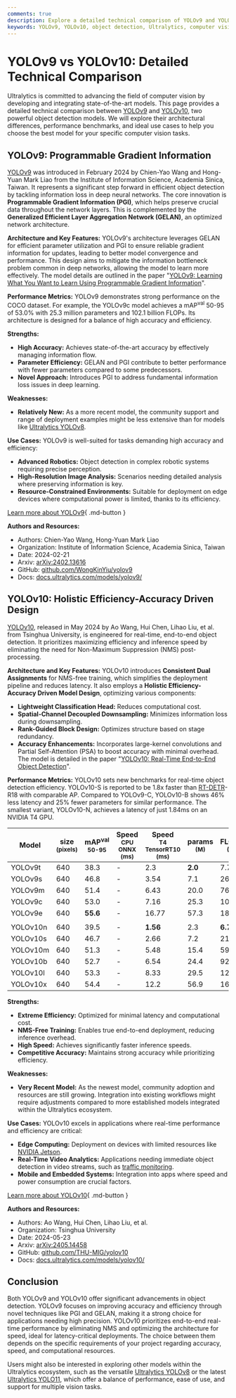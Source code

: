 ```yaml
---
comments: true
description: Explore a detailed technical comparison of YOLOv9 and YOLOv10, covering architecture, performance, and use cases. Find the best model for your needs.
keywords: YOLOv9, YOLOv10, object detection, Ultralytics, computer vision, model comparison, AI models, deep learning, efficiency, accuracy, real-time
---
```


# YOLOv9 vs YOLOv10: Detailed Technical Comparison

Ultralytics is committed to advancing the field of computer vision by developing and integrating state-of-the-art models. This page provides a detailed technical comparison between [YOLOv9](https://docs.ultralytics.com/models/yolov9/) and [YOLOv10](https://docs.ultralytics.com/models/yolov10/), two powerful object detection models. We will explore their architectural differences, performance benchmarks, and ideal use cases to help you choose the best model for your specific computer vision tasks.

<script async src="https://cdn.jsdelivr.net/npm/chart.js"></script>
<script defer src="../../javascript/benchmark.js"></script>

<canvas id="modelComparisonChart" width="1024" height="400" active-models='["YOLOv9", "YOLOv10"]'></canvas>

## YOLOv9: Programmable Gradient Information

[YOLOv9](https://docs.ultralytics.com/models/yolov9/) was introduced in February 2024 by Chien-Yao Wang and Hong-Yuan Mark Liao from the Institute of Information Science, Academia Sinica, Taiwan. It represents a significant step forward in efficient object detection by tackling information loss in deep neural networks. The core innovation is **Programmable Gradient Information (PGI)**, which helps preserve crucial data throughout the network layers. This is complemented by the **Generalized Efficient Layer Aggregation Network (GELAN)**, an optimized network architecture.

**Architecture and Key Features:**
YOLOv9's architecture leverages GELAN for efficient parameter utilization and PGI to ensure reliable gradient information for updates, leading to better model convergence and performance. This design aims to mitigate the information bottleneck problem common in deep networks, allowing the model to learn more effectively. The model details are outlined in the paper "[YOLOv9: Learning What You Want to Learn Using Programmable Gradient Information](https://arxiv.org/abs/2402.13616)".

**Performance Metrics:**
YOLOv9 demonstrates strong performance on the COCO dataset. For example, the YOLOv9c model achieves a mAP<sup>val</sup> 50-95 of 53.0% with 25.3 million parameters and 102.1 billion FLOPs. Its architecture is designed for a balance of high accuracy and efficiency.

**Strengths:**

- **High Accuracy:** Achieves state-of-the-art accuracy by effectively managing information flow.
- **Parameter Efficiency:** GELAN and PGI contribute to better performance with fewer parameters compared to some predecessors.
- **Novel Approach:** Introduces PGI to address fundamental information loss issues in deep learning.

**Weaknesses:**

- **Relatively New:** As a more recent model, the community support and range of deployment examples might be less extensive than for models like [Ultralytics YOLOv8](https://docs.ultralytics.com/models/yolov8/).

**Use Cases:**
YOLOv9 is well-suited for tasks demanding high accuracy and efficiency:

- **Advanced Robotics:** Object detection in complex robotic systems requiring precise perception.
- **High-Resolution Image Analysis:** Scenarios needing detailed analysis where preserving information is key.
- **Resource-Constrained Environments:** Suitable for deployment on edge devices where computational power is limited, thanks to its efficiency.

[Learn more about YOLOv9](https://docs.ultralytics.com/models/yolov9/){ .md-button }

**Authors and Resources:**

- Authors: Chien-Yao Wang, Hong-Yuan Mark Liao
- Organization: Institute of Information Science, Academia Sinica, Taiwan
- Date: 2024-02-21
- Arxiv: [arXiv:2402.13616](https://arxiv.org/abs/2402.13616)
- GitHub: [github.com/WongKinYiu/yolov9](https://github.com/WongKinYiu/yolov9)
- Docs: [docs.ultralytics.com/models/yolov9/](https://docs.ultralytics.com/models/yolov9/)

## YOLOv10: Holistic Efficiency-Accuracy Driven Design

[YOLOv10](https://docs.ultralytics.com/models/yolov10/), released in May 2024 by Ao Wang, Hui Chen, Lihao Liu, et al. from Tsinghua University, is engineered for real-time, end-to-end object detection. It prioritizes maximizing efficiency and inference speed by eliminating the need for Non-Maximum Suppression (NMS) post-processing.

**Architecture and Key Features:**
YOLOv10 introduces **Consistent Dual Assignments** for NMS-free training, which simplifies the deployment pipeline and reduces latency. It also employs a **Holistic Efficiency-Accuracy Driven Model Design**, optimizing various components:

- **Lightweight Classification Head:** Reduces computational cost.
- **Spatial-Channel Decoupled Downsampling:** Minimizes information loss during downsampling.
- **Rank-Guided Block Design:** Optimizes structure based on stage redundancy.
- **Accuracy Enhancements:** Incorporates large-kernel convolutions and Partial Self-Attention (PSA) to boost accuracy with minimal overhead.
  The model is detailed in the paper "[YOLOv10: Real-Time End-to-End Object Detection](https://arxiv.org/abs/2405.14458)".

**Performance Metrics:**
YOLOv10 sets new benchmarks for real-time object detection efficiency. YOLOv10-S is reported to be 1.8x faster than [RT-DETR](https://docs.ultralytics.com/models/rtdetr/)-R18 with comparable AP. Compared to YOLOv9-C, YOLOv10-B shows 46% less latency and 25% fewer parameters for similar performance. The smallest variant, YOLOv10-N, achieves a latency of just 1.84ms on an NVIDIA T4 GPU.

| Model    | size<br><sup>(pixels) | mAP<sup>val<br>50-95 | Speed<br><sup>CPU ONNX<br>(ms) | Speed<br><sup>T4 TensorRT10<br>(ms) | params<br><sup>(M) | FLOPs<br><sup>(B) |
| -------- | --------------------- | -------------------- | ------------------------------ | ----------------------------------- | ------------------ | ----------------- |
| YOLOv9t  | 640                   | 38.3                 | -                              | 2.3                                 | **2.0**            | 7.7               |
| YOLOv9s  | 640                   | 46.8                 | -                              | 3.54                                | 7.1                | 26.4              |
| YOLOv9m  | 640                   | 51.4                 | -                              | 6.43                                | 20.0               | 76.3              |
| YOLOv9c  | 640                   | 53.0                 | -                              | 7.16                                | 25.3               | 102.1             |
| YOLOv9e  | 640                   | **55.6**             | -                              | 16.77                               | 57.3               | 189.0             |
|          |                       |                      |                                |                                     |                    |                   |
| YOLOv10n | 640                   | 39.5                 | -                              | **1.56**                            | 2.3                | **6.7**           |
| YOLOv10s | 640                   | 46.7                 | -                              | 2.66                                | 7.2                | 21.6              |
| YOLOv10m | 640                   | 51.3                 | -                              | 5.48                                | 15.4               | 59.1              |
| YOLOv10b | 640                   | 52.7                 | -                              | 6.54                                | 24.4               | 92.0              |
| YOLOv10l | 640                   | 53.3                 | -                              | 8.33                                | 29.5               | 120.3             |
| YOLOv10x | 640                   | 54.4                 | -                              | 12.2                                | 56.9               | 160.4             |

**Strengths:**

- **Extreme Efficiency:** Optimized for minimal latency and computational cost.
- **NMS-Free Training:** Enables true end-to-end deployment, reducing inference overhead.
- **High Speed:** Achieves significantly faster inference speeds.
- **Competitive Accuracy:** Maintains strong accuracy while prioritizing efficiency.

**Weaknesses:**

- **Very Recent Model:** As the newest model, community adoption and resources are still growing. Integration into existing workflows might require adjustments compared to more established models integrated within the Ultralytics ecosystem.

**Use Cases:**
YOLOv10 excels in applications where real-time performance and efficiency are critical:

- **Edge Computing:** Deployment on devices with limited resources like [NVIDIA Jetson](https://docs.ultralytics.com/guides/nvidia-jetson/).
- **Real-Time Video Analytics:** Applications needing immediate object detection in video streams, such as [traffic monitoring](https://www.ultralytics.com/blog/ai-in-traffic-management-from-congestion-to-coordination).
- **Mobile and Embedded Systems:** Integration into apps where speed and power consumption are crucial factors.

[Learn more about YOLOv10](https://docs.ultralytics.com/models/yolov10/){ .md-button }

**Authors and Resources:**

- Authors: Ao Wang, Hui Chen, Lihao Liu, et al.
- Organization: Tsinghua University
- Date: 2024-05-23
- Arxiv: [arXiv:2405.14458](https://arxiv.org/abs/2405.14458)
- GitHub: [github.com/THU-MIG/yolov10](https://github.com/THU-MIG/yolov10)
- Docs: [docs.ultralytics.com/models/yolov10/](https://docs.ultralytics.com/models/yolov10/)

## Conclusion

Both YOLOv9 and YOLOv10 offer significant advancements in object detection. YOLOv9 focuses on improving accuracy and efficiency through novel techniques like PGI and GELAN, making it a strong choice for applications needing high precision. YOLOv10 prioritizes end-to-end real-time performance by eliminating NMS and optimizing the architecture for speed, ideal for latency-critical deployments. The choice between them depends on the specific requirements of your project regarding accuracy, speed, and computational resources.

Users might also be interested in exploring other models within the Ultralytics ecosystem, such as the versatile [Ultralytics YOLOv8](https://docs.ultralytics.com/models/yolov8/) or the latest [Ultralytics YOLO11](https://docs.ultralytics.com/models/yolo11/), which offer a balance of performance, ease of use, and support for multiple vision tasks.
